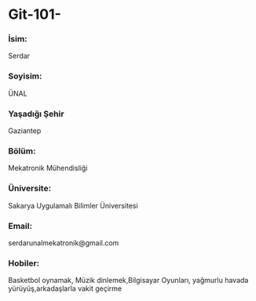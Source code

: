 # Git-101-
<h3> İsim:</h3> Serdar 
<h3> Soyisim:</h3> ÜNAL 
<h3> Yaşadığı Şehir</h3>Gaziantep
<h3> Bölüm:</h3> Mekatronik Mühendisliği 
<h3> Üniversite:</h3> Sakarya Uygulamalı Bilimler Üniversitesi 
<h3> Email:</h3> serdarunalmekatronik@gmail.com
<h3> Hobiler: </h3>Basketbol oynamak, Müzik dinlemek,Bilgisayar Oyunları,
yağmurlu havada yürüyüş,arkadaşlarla vakit geçirme
